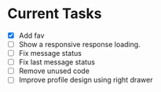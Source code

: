 # Current Tasks

- [x] Add fav
- [ ] Show a responsive response loading.
- [ ] Fix message status
- [ ] Fix last message status
- [ ] Remove unused code
- [ ] Improve profile design using right drawer
